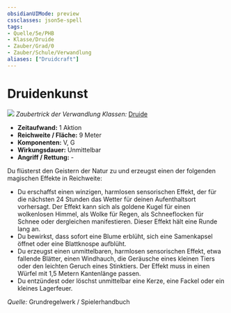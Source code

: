 ```yaml
---
obsidianUIMode: preview
cssclasses: json5e-spell
tags:
- Quelle/5e/PHB
- Klasse/Druide
- Zauber/Grad/0
- Zauber/Schule/Verwandlung
aliases: ["Druidcraft"]
---
```

# Druidenkunst
![](../../../99%20-%20Setup/Files/Bildersammlung/Symbolik/Verwandlungszauber.webp#token)
*Zaubertrick der Verwandlung*
*Klassen:* [Druide](05%20-%20Wikipedia/Kompendium/Charakteroptionen/Klassen/Druide.md)

- **Zeitaufwand:** 1 Aktion
- **Reichweite / Fläche:** 9 Meter
- **Komponenten:** V, G
- **Wirkungsdauer:** Unmittelbar
- **Angriff / Rettung:** -

Du flüsterst den Geistern der Natur zu und erzeugst einen der folgenden magischen Effekte in Reichweite:

- Du erschaffst einen winzigen, harmlosen sensorischen Effekt, der für die nächsten 24 Stunden das Wetter für deinen Aufenthaltsort vorhersagt. Der Effekt kann sich als goldene Kugel für einen wolkenlosen Himmel, als Wolke für Regen, als Schneeflocken für Schnee oder dergleichen manifestieren. Dieser Effekt hält eine Runde lang an.
- Du bewirkst, dass sofort eine Blume erblüht, sich eine Samenkapsel öffnet oder eine Blattknospe aufblüht.
- Du erzeugst einen unmittelbaren, harmlosen sensorischen Effekt, etwa fallende Blätter, einen Windhauch, die Geräusche eines kleinen Tiers oder den leichten Geruch eines Stinktiers. Der Effekt muss in einen Würfel mit 1,5 Metern Kantenlänge passen.
- Du entzündest oder löschst unmittelbar eine Kerze, eine Fackel oder ein kleines Lagerfeuer.

 *Quelle:* Grundregelwerk / Spielerhandbuch